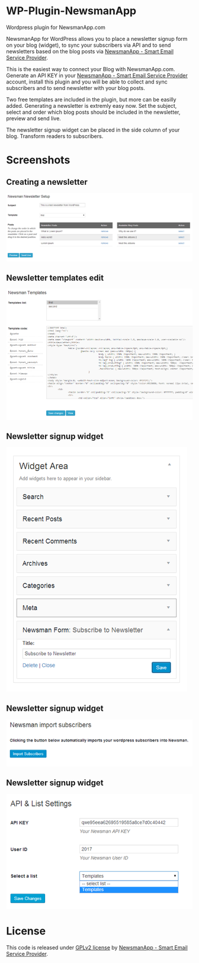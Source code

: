 # WP-Plugin-NewsmanApp
Wordpress plugin for NewsmanApp.com

NewsmanApp for WordPress allows you to place a newsletter signup form on your blog (widget), to sync your subscribers via API and to send newsletters based on the blog posts via [NewsmanApp - Smart Email Service Provider](https://www.newsmanapp.com).

This is the easiest way to connect your Blog with NewsmanApp.com. Generate an API KEY in your [NewsmanApp - Smart Email Service Provider](https://www.newsmanapp.com) account, install this plugin and you will be able to collect and sync subscribers and to send newsletter with your blog posts. 

Two free templates are included in the plugin, but more can be easilly added. Generating a newsletter is extremly easy now. Set the subject, select and order which blog posts should be included in the newsletter, preview and send live.

The newsletter signup widget can be placed in the side column of your blog. Transform readers to subscribers.

# Screenshots

## Creating a newsletter
![newsetter create from blog posts](https://raw.githubusercontent.com/Newsman/WP-Plugin-NewsmanApp/master/screenshots/wp_newsman_newsletter.png)

## Newsletter templates edit
![newsetter templates](https://raw.githubusercontent.com/Newsman/WP-Plugin-NewsmanApp/master/screenshots/wp_newsman_templates.png)

## Newsletter signup widget
![newsetter signup widget](https://raw.githubusercontent.com/Newsman/WP-Plugin-NewsmanApp/master/screenshots/wp_newsman_widget.png)

## Newsletter signup widget
![newsetter import subscribers](https://raw.githubusercontent.com/Newsman/WP-Plugin-NewsmanApp/master/screenshots/wp_newsman_import_subscribers.png)

## Newsletter signup widget
![newsetter plugin settings](https://raw.githubusercontent.com/Newsman/WP-Plugin-NewsmanApp/master/screenshots/wp_newsman_settings.png)

# License

This code is released under [GPLv2 license](https://github.com/Newsman/WP-Plugin-NewsmanApp/blob/master/LICENSE) by [NewsmanApp - Smart Email Service Provider](https://www.newsmanapp.com).

